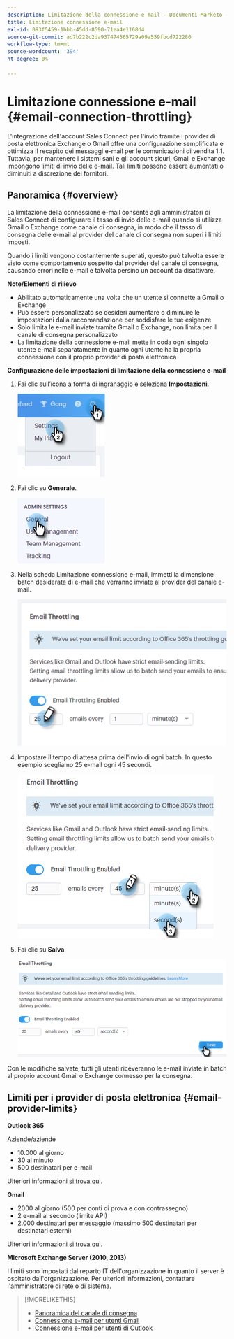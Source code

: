```yaml
---
description: Limitazione della connessione e-mail - Documenti Marketo - Documentazione del prodotto
title: Limitazione connessione e-mail
exl-id: 093f5459-1bbb-45dd-8590-71ea4e1168d4
source-git-commit: ad7b222c2da937474565729a09a559fbcd722280
workflow-type: tm+mt
source-wordcount: '394'
ht-degree: 0%

---
```


# Limitazione connessione e-mail {#email-connection-throttling}

L&#39;integrazione dell&#39;account Sales Connect per l&#39;invio tramite i provider di posta elettronica Exchange o Gmail offre una configurazione semplificata e ottimizza il recapito dei messaggi e-mail per le comunicazioni di vendita 1:1. Tuttavia, per mantenere i sistemi sani e gli account sicuri, Gmail e Exchange impongono limiti di invio delle e-mail. Tali limiti possono essere aumentati o diminuiti a discrezione dei fornitori.

## Panoramica {#overview}

La limitazione della connessione e-mail consente agli amministratori di Sales Connect di configurare il tasso di invio delle e-mail quando si utilizza Gmail o Exchange come canale di consegna, in modo che il tasso di consegna delle e-mail al provider del canale di consegna non superi i limiti imposti.

Quando i limiti vengono costantemente superati, questo può talvolta essere visto come comportamento sospetto dal provider del canale di consegna, causando errori nelle e-mail e talvolta persino un account da disattivare.

**Note/Elementi di rilievo**

* Abilitato automaticamente una volta che un utente si connette a Gmail o Exchange
* Può essere personalizzato se desideri aumentare o diminuire le impostazioni dalla raccomandazione per soddisfare le tue esigenze
* Solo limita le e-mail inviate tramite Gmail o Exchange, non limita per il canale di consegna personalizzato
* La limitazione della connessione e-mail mette in coda ogni singolo utente e-mail separatamente in quanto ogni utente ha la propria connessione con il proprio provider di posta elettronica

**Configurazione delle impostazioni di limitazione della connessione e-mail**

1. Fai clic sull’icona a forma di ingranaggio e seleziona **Impostazioni**.

   ![](assets/email-connection-throttling-1.png)

1. Fai clic su **Generale**.

   ![](assets/email-connection-throttling-2.png)

1. Nella scheda Limitazione connessione e-mail, immetti la dimensione batch desiderata di e-mail che verranno inviate al provider del canale e-mail.

   ![](assets/email-connection-throttling-3.png)

1. Impostare il tempo di attesa prima dell&#39;invio di ogni batch. In questo esempio scegliamo 25 e-mail ogni 45 secondi.

   ![](assets/email-connection-throttling-4.png)

1. Fai clic su **Salva**.

   ![](assets/email-connection-throttling-5.png)

Con le modifiche salvate, tutti gli utenti riceveranno le e-mail inviate in batch al proprio account Gmail o Exchange connesso per la consegna.

## Limiti per i provider di posta elettronica {#email-provider-limits}

**Outlook 365**

Aziende/aziende

* 10.000 al giorno
* 30 al minuto
* 500 destinatari per e-mail

Ulteriori informazioni [si trova qui](https://docs.microsoft.com/en-us/office365/servicedescriptions/exchange-online-service-description/exchange-online-limits?redirectedfrom=MSDN#RecipientLimits).

**Gmail**

* 2000 al giorno (500 per conti di prova e con contrassegno)
* 2 e-mail al secondo (limite API)
* 2.000 destinatari per messaggio (massimo 500 destinatari per destinatari esterni)

Ulteriori informazioni [si trova qui](https://support.google.com/a/answer/166852?hl=en).

**Microsoft Exchange Server (2010, 2013)**

I limiti sono impostati dal reparto IT dell&#39;organizzazione in quanto il server è ospitato dall&#39;organizzazione. Per ulteriori informazioni, contattare l&#39;amministratore di rete o di sistema.

>[!MORELIKETHIS]
>
>* [Panoramica del canale di consegna](/help/marketo/product-docs/marketo-sales-connect/email/email-delivery/delivery-channel-overview.md)
>* [Connessione e-mail per utenti Gmail](/help/marketo/product-docs/marketo-sales-connect/email-plugins/gmail/email-connection-for-gmail-users.md)
>* [Connessione e-mail per utenti di Outlook](/help/marketo/product-docs/marketo-sales-connect/email-plugins/msc-for-outlook/email-connection-for-outlook-users.md)

